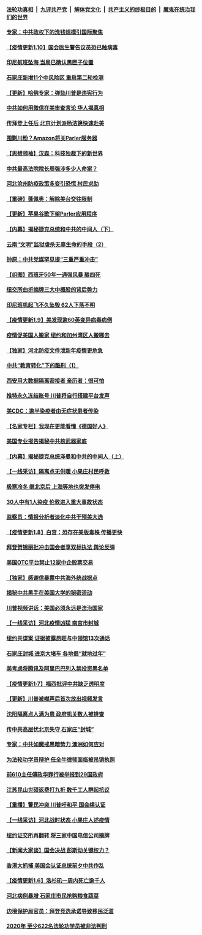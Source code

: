 

####  [法轮功真相](../../../../basic/blob/master/README.md?t=01110502) &nbsp;|&nbsp; [九评共产党](../../../../9ping.md/blob/master/README.md?t=01110502) &nbsp;|&nbsp; [解体党文化](../../../../jtdwh.md/blob/master/README.md?t=01110502)  &nbsp;|&nbsp; [共产主义的终极目的](../../../../gczydzjmd.md/blob/master/README.md?t=01110502) &nbsp;|&nbsp; [魔鬼在统治我们的世界](../../../../mgztzwmdsj.md/blob/master/README.md?t=01110502) 

#### [专家：中共政权下的洗钱规模引国际聚焦](../pages/nf4514/n12679091.md?t=01110502) 

#### [【疫情更新1.10】国会医生警告议员恐已触病毒](../pages/nf4514/n12678707.md?t=01110502) 

#### [印尼航班坠海 当局已确认黑匣子位置](../pages/nf4514/n12678951.md?t=01110502) 

#### [石家庄新增11个中风险区 重启第二轮检测](../pages/nf4514/n12678588.md?t=01110502) 

#### [【更新】哈佛专家：弹劾川普是违宪行为](../pages/nf4514/n12678286.md?t=01110502) 

#### [中共如何用微信在美审查言论 华人揭真相](../pages/nf4514/n12677075.md?t=01110502) 

#### [传拜登上任后 北京计划派杨洁篪快速赴美](../pages/nf4514/n12677894.md?t=01110502) 

#### [围剿川粉？Amazon将关Parler服务器](../pages/nf4514/n12678349.md?t=01110502) 

#### [【思想领袖】汉森：科技独裁下的新世界](../pages/nf4514/n12594207.md?t=01110502) 

#### [中共最高法院院长周强涉多少人命案？](../pages/nf4514/n12678074.md?t=01110502) 

#### [河北沧州防疫政策多变引恐慌 村民求助](../pages/nf4514/n12678004.md?t=01110502) 

#### [【重磅】蓬佩奥：解除美台交往限制](../pages/nf4514/n12678083.md?t=01110502) 

#### [【更新】苹果谷歌下架Parler应用程序](../pages/nf4514/n12676021.md?t=01110502) 

#### [【内幕】揭秘捷克总统和中共的中间人（下）](../pages/nf4514/n12676278.md?t=01110502) 

#### [云南“文明”监狱虐杀无辜生命的手段（2）](../pages/nf4514/n12676003.md?t=01110502) 

#### [钟原：中共党媒罕见提“三重严重冲击”](../pages/nf4514/n12676925.md?t=01110502) 

#### [【组图】西班牙50年一遇强风暴 酿四死](../pages/nf4514/n12677838.md?t=01110502) 

#### [纽交所曲折摘牌三大中概股的背后势力](../pages/nf4514/n12677589.md?t=01110502) 

#### [印尼班机起飞不久坠毁 62人下落不明](../pages/nf4514/n12677556.md?t=01110502) 

#### [【疫情更新1.9】美发现逾60英变异病毒病例](../pages/nf4514/n12677428.md?t=01110502) 

#### [疫情促美国人搬家 纽约和加州湾区人搬哪去](../pages/nf4514/n12674862.md?t=01110502) 

#### [【独家】河北防疫文件泄新年疫情更危急](../pages/nf4514/n12676860.md?t=01110502) 

#### [中共“教育转化”下的酷刑（1）](../pages/nf4514/n12676560.md?t=01110502) 

#### [西安用大数据隔离密接者 亲历者：很可怕](../pages/nf4514/n12676516.md?t=01110502) 

#### [推特永久冻结账号 川普将自行搭建平台发声](../pages/nf4514/n12676806.md?t=01110502) 

#### [美CDC：逾半染疫者由无症状患者传染](../pages/nf4514/n12676778.md?t=01110502) 

#### [【名家专栏】我现在更能看懂《德国好人》](../pages/nf4514/n12675817.md?t=01110502) 

#### [美国专业报告揭秘中共核武器家底](../pages/nf4514/n12676422.md?t=01110502) 

#### [【内幕】揭秘捷克总统泽曼和中共的中间人（上）](../pages/nf4514/n12675076.md?t=01110502) 

#### [【一线采访】隔离点无供暖 小果庄村民呼救](../pages/nf4514/n12676175.md?t=01110502) 

#### [极寒冷冬 继北京后 上海等地也突发停电](../pages/nf4514/n12676069.md?t=01110502) 

#### [30人中有1人染疫 伦敦进入重大事故状态](../pages/nf4514/n12676052.md?t=01110502) 

#### [监察员：情报分析者淡化中共干预美大选](../pages/nf4514/n12676039.md?t=01110502) 

#### [【疫情更新1.8】白宫：恐存在美版毒株 传播更快](../pages/nf4514/n12675453.md?t=01110502) 

#### [拜登贺锦丽批冲击国会者享双标执法 舆论反弹](../pages/nf4514/n12675609.md?t=01110502) 

#### [美国OTC平台禁止12家中企股票交易](../pages/nf4514/n12675373.md?t=01110502) 

#### [【独家】感谢信暴露中共海外统战据点](../pages/nf4514/n12672099.md?t=01110502) 

#### [揭秘中共黑手在美国大学的秘密活动](../pages/nf4514/n12674757.md?t=01110502) 

#### [川普视频讲话：美国必须永远是法治国家](../pages/nf4514/n12674534.md?t=01110502) 

#### [【一线采访】河北疫情凶猛 南宫市封城](../pages/nf4514/n12673951.md?t=01110502) 

#### [纽约共谍案 证据披露昂旺与中领馆13次通话](../pages/nf4514/n12672560.md?t=01110502) 

#### [石家庄封城 进京大堵车 各地倡“就地过年”](../pages/nf4514/n12673929.md?t=01110502) 

#### [美考虑将腾讯及阿里巴巴列入禁投资黑名单](../pages/nf4514/n12673403.md?t=01110502) 

#### [【疫情更新1·7】福西批评中共缺乏透明度](../pages/nf4514/n12673018.md?t=01110502) 

#### [【更新】川普被噤声后首次放出视频发言](../pages/nf4514/n12671553.md?t=01110502) 

#### [沈阳隔离点人满为患 政府机关数人被排查](../pages/nf4514/n12671564.md?t=01110502) 

#### [传中共高层忧北京失守 石家庄“封城”](../pages/nf4514/n12672446.md?t=01110502) 

#### [专家：中共如魔戒黑暗势力 澳洲如何应对](../pages/nf4514/n12672657.md?t=01110502) 

#### [为法轮功学员辩护 任全牛律师面临被吊销执照](../pages/nf4514/n12671506.md?t=01110502) 

#### [前610主任傅政华罪行被举报到29国政府](../pages/nf4514/n12670529.md?t=01110502) 

#### [江苏昆山世硕返费打九折 数千工人群起抗议](../pages/nf4514/n12671428.md?t=01110502) 

#### [【重播】警民冲突 川普吁和平 国会续认证](../pages/nf4514/n12664729.md?t=01110502) 

#### [【一线采访】河北战时状态 小果庄人述疫情](../pages/nf4514/n12671536.md?t=01110502) 

#### [纽约证交所再翻转 将三家中国电信公司摘牌](../pages/nf4514/n12671216.md?t=01110502) 

#### [【新闻大家谈】国会决战 彭斯动关键权力？](../pages/nf4514/n12670959.md?t=01110502) 

#### [香港大抓捕 美国会认证总统前夕中共作乱](../pages/nf4514/n12670630.md?t=01110502) 

#### [【疫情更新1.6】洛杉矶一周内死亡逾千人](../pages/nf4514/n12670405.md?t=01110502) 

#### [河北病例暴增 石家庄市民抢购粮食蔬菜](../pages/nf4514/n12670407.md?t=01110502) 

#### [边境保护局官员：拜登竞选承诺导致移民泛滥](../pages/nf4514/n12670437.md?t=01110502) 

#### [2020年 至少622名法轮功学员被非法判刑](../pages/nf4514/n12668588.md?t=01110502) 

